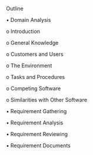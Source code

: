 Outline

•	Domain Analysis

  o	Introduction
  
  o	General Knowledge
  
  o	Customers and Users
  
  o	The Environment
  
  o	Tasks and Procedures
  
  o	Competing Software
  
  o	Similarities with Other Software
  
•	Requirement Gathering

•	Requirement Analysis

•	Requirement Reviewing

•	Requirement Documents
